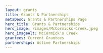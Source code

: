 ```yaml
---
layout: grants
title: Grants & Partnerships
metaDesc: Grants & Partnerships Page
hero_title: Grants & Partnerships
hero_image: /images/McCormicks-Creek.jpeg
hero_imageAlt: McCormick's Creek
grantees: Current Grantees
partnerships: Active Partnerships
---
```







